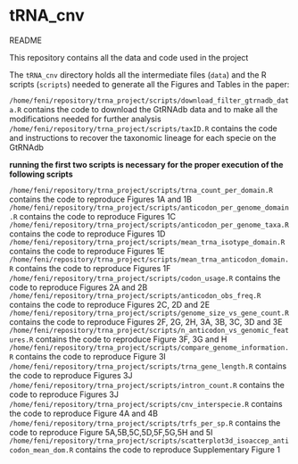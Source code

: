 # tRNA_cnv
 
README

This repository contains all the data and code used in the project

The `tRNA_cnv` directory holds all the intermediate files (`data`) and the R scripts (`scripts`) needed to generate all the Figures and Tables in the paper:


`/home/feni/repository/trna_project/scripts/download_filter_gtrnadb_data.R` contains the code to download the GtRNAdb data and to make all the modifications needed for further analysis
`/home/feni/repository/trna_project/scripts/taxID.R` contains the code and instructions to recover the taxonomic lineage for each specie on the GtRNAdb

**running the first two scripts is necessary for the proper execution of the following scripts**


`/home/feni/repository/trna_project/scripts/trna_count_per_domain.R` contains the code to reproduce Figures 1A and 1B
`/home/feni/repository/trna_project/scripts/anticodon_per_genome_domain.R` contains the code to reproduce Figures 1C
`/home/feni/repository/trna_project/scripts/anticodon_per_genome_taxa.R` contains the code to reproduce Figures 1D
`/home/feni/repository/trna_project/scripts/mean_trna_isotype_domain.R` contains the code to reproduce Figures 1E
`/home/feni/repository/trna_project/scripts/mean_trna_anticodon_domain.R` contains the code to reproduce Figures 1F
`/home/feni/repository/trna_project/scripts/codon_usage.R` contains the code to reproduce Figures 2A and 2B
`/home/feni/repository/trna_project/scripts/anticodon_obs_freq.R` contains the code to reproduce Figures 2C, 2D and 2E
`/home/feni/repository/trna_project/scripts/genome_size_vs_gene_count.R` contains the code to reproduce Figures 2F, 2G, 2H, 3A, 3B, 3C, 3D and 3E
`/home/feni/repository/trna_project/scripts/n_anticodon_vs_genomic_features.R` contains the code to reproduce Figure 3F, 3G and H
`/home/feni/repository/trna_project/scripts/compare_genome_information.R` contains the code to reproduce Figure 3I
`/home/feni/repository/trna_project/scripts/trna_gene_length.R` contains the code to reproduce Figures 3J
`/home/feni/repository/trna_project/scripts/intron_count.R` contains the code to reproduce Figures 3J
`/home/feni/repository/trna_project/scripts/cnv_interspecie.R` contains the code to reproduce Figure 4A and 4B
`/home/feni/repository/trna_project/scripts/trfs_per_sp.R` contains the code to reproduce Figure 5A,5B,5C,5D,5F,5G,5H and 5I
`/home/feni/repository/trna_project/scripts/scatterplot3d_isoaccep_anticodon_mean_dom.R` contains the code to reproduce Supplementary Figure 1